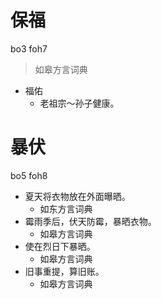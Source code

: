 

# 保福
bo3 foh7
> 如皋方言词典
- 福佑
  - 老祖宗～孙子健康。



# 暴伏
bo5 foh8
+ 夏天将衣物放在外面曝晒。
  * 如东方言词典
+ 霉雨季后，伏天防霉，暴晒衣物。
  * 如皋方言词典
+ 使在烈日下暴晒。
  * 如皋方言词典
+ 旧事重提，算旧账。
  * 如皋方言词典
